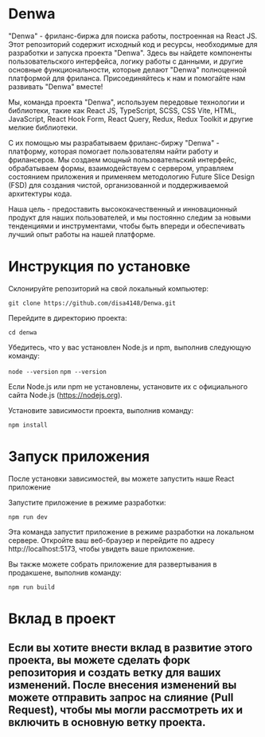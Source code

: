 # Denwa
"Denwa" - фриланс-биржа для поиска работы, построенная на React JS. 
Этот репозиторий содержит исходный код и ресурсы, необходимые для разработки и запуска проекта "Denwa". Здесь вы найдете компоненты пользовательского интерфейса, логику работы с данными, и другие основные функциональности, которые делают "Denwa" полноценной платформой для фриланса. Присоединяйтесь к нам и помогайте нам развивать "Denwa" вместе!

Мы, команда проекта "Denwa", используем передовые технологии и библиотеки, такие как React JS, TypeScript, SCSS, CSS Vite, HTML, JavaScript, React Hook Form, React Query, Redux, Redux Toolkit и другие мелкие библиотеки. 

С их помощью мы разрабатываем фриланс-биржу "Denwa" - платформу, которая помогает пользователям найти работу и фрилансеров. Мы создаем мощный пользовательский интерфейс, обрабатываем формы, взаимодействуем с сервером, управляем состоянием приложения и применяем методологию Future Slice Design (FSD) для создания чистой, организованной и поддерживаемой архитектуры кода. 

Наша цель - предоставить высококачественный и инновационный продукт для наших пользователей, и мы постоянно следим за новыми тенденциями и инструментами, чтобы быть впереди и обеспечивать лучший опыт работы на нашей платформе.



# Инструкция по установке

Склонируйте репозиторий на свой локальный компьютер:

 `git clone https://github.com/disa4148/Denwa.git`

Перейдите в директорию проекта:

`cd denwa`

Убедитесь, что у вас установлен Node.js и npm, выполнив следующую команду:

`node --version`
`npm --version`

Если Node.js или npm не установлены, установите их с официального сайта Node.js (https://nodejs.org).

Установите зависимости проекта, выполнив команду:

`npm install`

# Запуск приложения  

После установки зависимостей, вы можете запустить наше React приложение

Запустите приложение в режиме разработки:

`npm run dev`

Эта команда запустит приложение в режиме разработки на локальном сервере. Откройте ваш веб-браузер и перейдите по адресу http://localhost:5173, чтобы увидеть ваше приложение.

Вы также можете собрать приложение для развертывания в продакшене, выполнив команду:

`npm run build`

# Вклад в проект
## Если вы хотите внести вклад в развитие этого проекта, вы можете сделать форк репозитория и создать ветку для ваших изменений. После внесения изменений вы можете отправить запрос на слияние (Pull Request), чтобы мы могли рассмотреть их и включить в основную ветку проекта.


